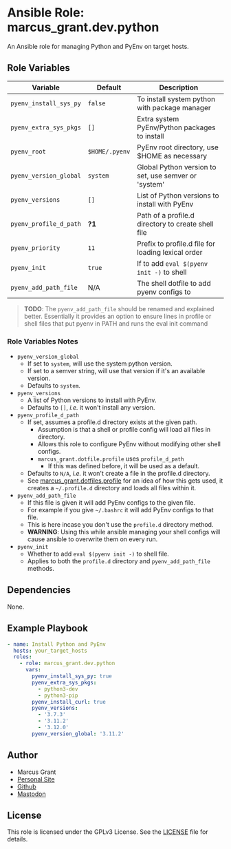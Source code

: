 # Ansible Role: marcus_grant.dev.python

An Ansible role for managing Python and PyEnv on target hosts.

## Role Variables

| Variable               | Default        | Description                                          |
| ---------------------- | -------------- | ---------------------------------------------------- |
| `pyenv_install_sys_py` | `false`        | To install system python with package manager        |
| `pyenv_extra_sys_pkgs` | `[]`           | Extra system PyEnv/Python packages to install        |
| `pyenv_root`           | `$HOME/.pyenv` | PyEnv root directory, use $HOME as necessary         |
| `pyenv_version_global` | `system`       | Global Python version to set, use semver or 'system' |
| `pyenv_versions`       | `[]`           | List of Python versions to install with PyEnv        |
| `pyenv_profile_d_path` | **?1**     | Path of a profile.d directory to create shell file   |
| `pyenv_priority`       | `11`           | Prefix to profile.d file for loading lexical order   |
| `pyenv_init`           | `true`         | If to add `eval $(pyenv init -)` to shell            |
| `pyenv_add_path_file`  | N/A            | The shell dotfile to add pyenv configs to            |

>**TODO**: The `pyenv_add_path_file` should be renamed and explained better.
>Essentially it provides an option to ensure lines in profile or shell files that
>put pyenv in PATH and runs the eval init command

### Role Variables Notes

* `pyenv_version_global`
  * If set to `system`, will use the system python version.
  * If set to a semver string, will use that version if it's an available version.
  * Defaults to `system`.
* `pyenv_versions`
  * A list of Python versions to install with PyEnv.
  * Defaults to `[]`, *i.e.* it won't install any version.
* `pyenv_profile_d_path`
  * If set, assumes a profile.d directory exists at the given path.
    * Assumption is that a shell or profile config will load all files in directory.
    * Allows this role to configure PyEnv without modifying other shell configs.
    * `marcus_grant.dotfile.profile` uses `profile_d_path`
      * If this was defined before, it will be used as a default.
  * Defaults to `N/A`, *i.e.* it won't create a file in the profile.d directory.
  * See [marcus_grant.dotfiles.profile](https://github.com/marcus-grant/infra/tree/main/collections/dotfiles/roles/profile)
    for an idea of how this gets used, it creates a `~/.profile.d` directory and
    loads all files within it.
* `pyenv_add_path_file`
  * If this file is given it will add PyEnv configs to the given file.
  * For example if you give `~/.bashrc` it will add PyEnv configs to that file.
  * This is here incase you don't use the `profile.d` directory method.
  * **WARNING**: Using this while ansible managing your shell configs
    will cause ansible to overwrite them on every run.
* `pyenv_init`
  * Whether to add `eval $(pyenv init -)` to shell file.
  * Applies to both the `profile.d` directory and `pyenv_add_path_file` methods.

## Dependencies

None.

## Example Playbook

```yaml
- name: Install Python and PyEnv
  hosts: your_target_hosts
  roles:
    - role: marcus_grant.dev.python
      vars:
        pyenv_install_sys_py: true
        pyenv_extra_sys_pkgs:
          - python3-dev
          - python3-pip
        pyenv_install_curl: true
        pyenv_versions:
          - '3.7.3'
          - '3.11.2'
          - '3.12.0'
        pyenv_version_global: '3.11.2'
```

## Author

* Marcus Grant
* [Personal Site](https://marcusgrant.me)
* [Github](https://github.com/marcus-grant)
* [Mastodon](https://fosstodon.org/@marcusgrant)

## License

This role is licensed under the GPLv3 License.
See the [LICENSE](./LICENSE) file for details.
